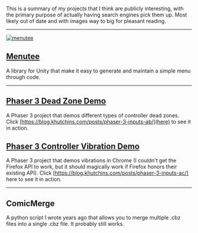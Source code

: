 This is a summary of my projects that I think are publicly interesting, with the primary purpose of actually having search engines pick them up. Most likely out of date and with images way to big for pleasant reading.

---

[![menutee](https://user-images.githubusercontent.com/1243720/131858953-e7e42b29-b836-4721-86c6-27812b124027.jpg)](https://github.com/khutchins/menutee)

## [Menutee](https://github.com/khutchins/menutee)

A library for Unity that make it easy to generate and maintain a simple menu through code.

---

## [Phaser 3 Dead Zone Demo](https://github.com/khutchins/phaser-dead-zone-demo)

A Phaser 3 project that demos different types of controller dead zones. Click [https://blog.khutchins.com/posts/phaser-3-inputs-ab/](here) to see it in action.

## [Phaser 3 Controller Vibration Demo](https://github.com/khutchins/phaser-vibration-demo)

A Phaser 3 project that demos vibrations in Chrome (I couldn't get the Firefox API to work, but it should magically work if Firefox honors their existing API). Click [https://blog.khutchins.com/posts/phaser-3-inputs-ac/] here to see it in action.

---

## ComicMerge

A python script I wrote years ago that allows you to merge multiple .cbz files into a single .cbz file. It probably still works.
